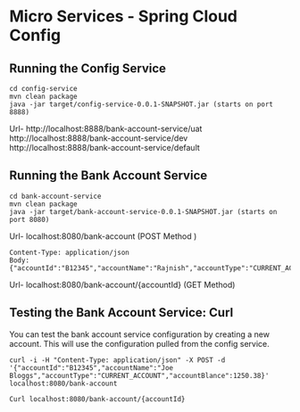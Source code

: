 # Micro Services - Spring Cloud Config 


## Running the Config Service
```
cd config-service
mvn clean package
java -jar target/config-service-0.0.1-SNAPSHOT.jar (starts on port 8888)
```
Url- http://localhost:8888/bank-account-service/uat
     http://localhost:8888/bank-account-service/dev
     http://localhost:8888/bank-account-service/default

## Running the Bank Account Service
```
cd bank-account-service
mvn clean package
java -jar target/bank-account-service-0.0.1-SNAPSHOT.jar (starts on port 8080)
```
Url- localhost:8080/bank-account (POST Method )
```
Content-Type: application/json
Body: {"accountId":"B12345","accountName":"Rajnish","accountType":"CURRENT_ACCOUNT","accountBlance":1250.38}

```

Url- localhost:8080/bank-account/{accountId} (GET Method)

## Testing the Bank Account Service: Curl
You can test the bank account service configuration by creating a new account. This will use the configuration pulled from the config service. 
```
curl -i -H "Content-Type: application/json" -X POST -d '{"accountId":"B12345","accountName":"Joe Bloggs","accountType":"CURRENT_ACCOUNT","accountBlance":1250.38}' localhost:8080/bank-account

Curl localhost:8080/bank-account/{accountId}
```

